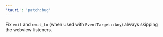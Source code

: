 ```yaml
---
'tauri': 'patch:bug'
---
```


Fix `emit` and `emit_to` (when used with `EventTarget::Any`) always skipping the webview listeners.
